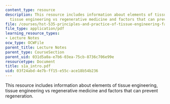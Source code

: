 ```yaml
---
content_type: resource
description: This resource includes information about elements of tissue engineering,
  tissue engineering vs regenerative medicine and factors that can prevent regeneration.
file: /courses/hst-535-principles-and-practice-of-tissue-engineering-fall-2004/03f24abd4e7bff15e55cace18b54b236_s1a_intro.pdf
file_type: application/pdf
learning_resource_types:
- Lecture Notes
ocw_type: OCWFile
parent_title: Lecture Notes
parent_type: CourseSection
parent_uid: 031d5a0a-e7b6-03ea-75cb-8736c706e99e
resourcetype: Document
title: s1a_intro.pdf
uid: 03f24abd-4e7b-ff15-e55c-ace18b54b236
---
```

This resource includes information about elements of tissue engineering, tissue engineering vs regenerative medicine and factors that can prevent regeneration.

